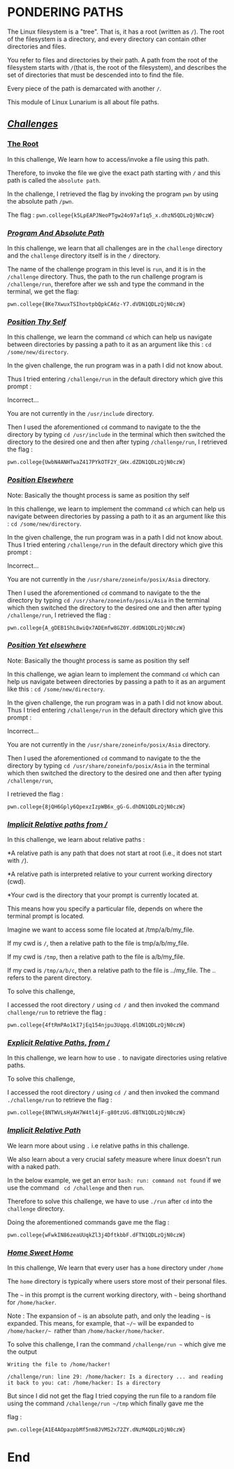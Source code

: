 # PONDERING PATHS

The Linux filesystem is a "tree". That is, it has a root (written as `/`). The root of the filesystem is a directory, and every directory can contain other directories and files.

 You refer to files and directories by their path. A path from the root of the filesystem starts with `/`(that is, the root of the filesystem), and describes the set of directories that must be descended into to find the file. 
 
 Every piece of the path is demarcated with another `/`.


This module of Linux Lunarium is all about file paths.
## <u><b><i>Challenges</i></b></u>


### <u>The Root</u>

In this challenge, We learn how to access/invoke a file using this path.

Therefore, to invoke the file we give the exact path starting with `/` and this path is called the `absolute path`.


In the challenge, I retrieved the flag by invoking the program `pwn` by using the absolute path `/pwn`.

The flag : `pwn.college{k5LpEAPJNeoPTgw24o97af1q5_x.dhzN5QDLzQjN0czW}`



### <u><b><i>Program And Absolute Path </u></i></b>

In this challenge, we learn that all challenges are in the `challenge` directory and the `challenge` directory itself is in the `/` directory.

The name of the challenge program in this level is `run`, and it is in the `/challenge` directory. Thus, the path to the run challenge program is `/challenge/run`, therefore after we ssh and type the command in the terminal, we get the flag:

`pwn.college{8Ke7XwuxTSIhovtpbQpkCA6z-Y7.dVDN1QDLzQjN0czW}`

### <u><b><i>Position Thy Self</u></b></i>

In this challenge, we learn the command `cd` which can help us navigate between directories by passing a path to it as an argument like this : `cd /some/new/directory`.

In the given challenge, the run program was in a path I did not know about.

Thus I tried entering `/challenge/run` in the default directory which give this prompt :

Incorrect...

You are not currently in the `/usr/include` directory.

Then I used the aforementioned `cd` command to navigate to the the directory by typing `cd /usr/include` in the terminal
which then switched the directory to the desired one and then after typing `/challenge/run`, I retrieved the flag :

`pwn.college{UwbN4ANHTwaZ417PYkOTF2Y_GHx.dZDN1QDLzQjN0czW}`

### <u><b><i>Position Elsewhere</u></b></i>

Note: Basically the thought process is same as position thy self

In this challenge, we learn to implement the command `cd` which can help us navigate between directories by passing a path to it as an argument like this : `cd /some/new/directory`.

In the given challenge, the run program was in a path I did not know about.
Thus I tried entering `/challenge/run` in the default directory which give this prompt :

Incorrect...

You are not currently in the `/usr/share/zoneinfo/posix/Asia` directory.

Then I used the aforementioned `cd` command to navigate to the the directory by typing `cd /usr/share/zoneinfo/posix/Asia` in the terminal which then switched the directory to the desired one and then after typing `/challenge/run`, I retrieved the flag :

`pwn.college{A_gDEB1ShL8wiQx7ADEmfw8GZ0Y.ddDN1QDLzQjN0czW}`

### <u><b><i>Position Yet elsewhere</u></b></i>

Note: Basically the thought process is same as position thy self

In this challenge, we agian learn to implement the command `cd` which can help us navigate between directories by passing a path to it as an argument like this : `cd /some/new/directory`.

In the given challenge, the run program was in a path I did not know about.
Thus I tried entering `/challenge/run` in the default directory which give this prompt :

Incorrect...

You are not currently in the `/usr/share/zoneinfo/posix/Asia` directory.


Then I used the aforementioned `cd` command to navigate to the the directory by typing `cd /usr/share/zoneinfo/posix/Asia` in the terminal which then switched the directory to the desired one and then after typing `/challenge/run`,

 I retrieved the flag :


`pwn.college{8jQH6Gply6QpexzIzpWB6x_gG-G.dhDN1QDLzQjN0czW}`



### <u><b><i>Implicit Relative paths from /</u></b></i>

In this challenge, we learn about relative paths :

*A relative path is any path that does not start at root (i.e., it does not start with `/`).

*A relative path is interpreted relative to your current working directory (cwd).

*Your cwd is the directory that your prompt is currently located at.



This means how you specify a particular file, depends on where the terminal prompt is located.

Imagine we want to access some file located at /tmp/a/b/my_file.

If my cwd is `/`, then a relative path to the file is tmp/a/b/my_file.

If my cwd is `/tmp`, then a relative path to the file is a/b/my_file.

If my cwd is `/tmp/a/b/c`, then a relative path to the file is ../my_file. The .. refers to the parent directory.



To solve this challenge, 

I accessed the root directory `/` using  `cd /` and then  invoked the command `challenge/run` to retrieve the flag :

`pwn.college{4ftRmPAo1kI7jEq154njpu3Uqgq.dlDN1QDLzQjN0czW}`

### <u><b><i> Explicit Relative Paths, from /</u></b></i>
In this challenge, we learn how to use `.` to navigate directories using relative paths.

To solve this challenge,

I accessed the root directory `/` using  `cd /` and then  invoked the command `./challenge/run` to retrieve the flag :

`pwn.college{8NTWVLsHyAH7W4tl4jF-g80tzUG.dBTN1QDLzQjN0czW}`

### <u><b><i>Implicit Relative Path</u></b></i>

We learn more about using `.` i.e relative paths in this challenge.

We also learn about a very crucial safety measure where linux doesn't run with a naked path. 

In the below example, we get an error `bash: run: command not found` if we use the command ` cd /challenge` and then `run`.

Therefore to solve this challenge, we have to use `./run` after `cd` into the `challenge` directory.

Doing the aforementioned commands gave me the flag :

`pwn.college{wFwkIN86zeaUUqkZl3j4DftkbbF.dFTN1QDLzQjN0czW}`

### <u><b><i>Home Sweet Home</u></b></i>

In this challenge, We learn that every user has a `home`
directory under `/home`

The `home` directory is typically where users store most of their personal files.

The `~` in this prompt is the current working directory, with `~` being shorthand for `/home/hacker`. 

Note :  The expansion of `~` is an absolute path, and only the leading `~` is expanded. This means, for example, that `~/~` will be expanded to `/home/hacker/~ `rather than `/home/hacker/home/hacker`.



To solve this challenge, I ran the command `/challenge/run ~` which give me the output 

`Writing the file to /home/hacker!`

`/challenge/run: line 29: /home/hacker: Is a directory
... and reading it back to you:
cat: /home/hacker: Is a directory`

But since I did not get the flag I tried copying the run file to a random file using the command `/challenge/run ~/tmp` which finally 
gave me the 

flag :

`pwn.college{A1E4AOpazpbMf5nm8JVMS2x72ZY.dNzM4QDLzQjN0czW}`

# End

